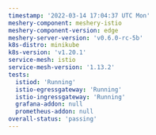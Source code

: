 ```yaml
---
timestamp: '2022-03-14 17:04:37 UTC Mon'
meshery-component: meshery-istio
meshery-component-version: edge
meshery-server-version: 'v0.6.0-rc-5b'
k8s-distro: minikube
k8s-version: 'v1.20.1'
service-mesh: istio
service-mesh-version: '1.13.2'
tests:
  istiod: 'Running'
  istio-egressgateway: 'Running'
  istio-ingressgateway: 'Running'
  grafana-addon: null
  prometheus-addon: null
overall-status: 'passing'
---
```

